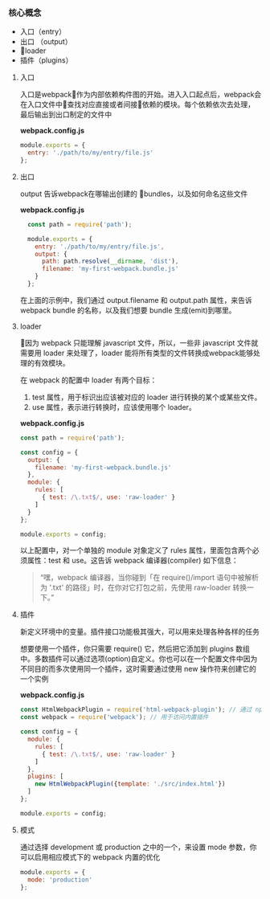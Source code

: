 ### 核心概念
- 入口（entry）
- 出口 （output）
- loader
- 插件（plugins）

1. 入口
  
    入口是webpack作为内部依赖构件图的开始。进入入口起点后，webpack会在入口文件中查找对应直接或者间接依赖的模块。每个依赖依次去处理，最后输出到出口制定的文件中
    
    **webpack.config.js**
    ```javascript
    module.exports = {
      entry: './path/to/my/entry/file.js'
    };
    ```

2. 出口

    output 告诉webpack在哪输出创建的 bundles，以及如何命名这些文件

    **webpack.config.js**
    ```javascript
      const path = require('path');

      module.exports = {
        entry: './path/to/my/entry/file.js',
        output: {
          path: path.resolve(__dirname, 'dist'),
          filename: 'my-first-webpack.bundle.js'
        }
      };
    ```
    在上面的示例中，我们通过 output.filename 和 output.path 属性，来告诉 webpack bundle 的名称，以及我们想要 bundle 生成(emit)到哪里。

3. loader

    因为 webpack 只能理解 javascript 文件，所以，一些非 javascript 文件就需要用 loader 来处理了，loader 能将所有类型的文件转换成webpack能够处理的有效模块。

    在 webpack 的配置中 loader 有两个目标：

    1. test 属性，用于标识出应该被对应的 loader 进行转换的某个或某些文件。
    2. use 属性，表示进行转换时，应该使用哪个 loader。

    **webpack.config.js**
    ```javascript
    const path = require('path');

    const config = {
      output: {
        filename: 'my-first-webpack.bundle.js'
      },
      module: {
        rules: [
          { test: /\.txt$/, use: 'raw-loader' }
        ]
      }
    };

    module.exports = config;
    ```
    以上配置中，对一个单独的 module 对象定义了 rules 属性，里面包含两个必须属性：test 和 use。这告诉 webpack 编译器(compiler) 如下信息：

    >“嘿，webpack 编译器，当你碰到「在 require()/import 语句中被解析为 '.txt' 的路径」时，在你对它打包之前，先使用 raw-loader 转换一下。”


4. 插件

    新定义环境中的变量。插件接口功能极其强大，可以用来处理各种各样的任务

    想要使用一个插件，你只需要 require() 它，然后把它添加到 plugins 数组中。多数插件可以通过选项(option)自定义。你也可以在一个配置文件中因为不同目的而多次使用同一个插件，这时需要通过使用 new 操作符来创建它的一个实例

    **webpack.config.js**
    ```javascript
    const HtmlWebpackPlugin = require('html-webpack-plugin'); // 通过 npm 安装
    const webpack = require('webpack'); // 用于访问内置插件

    const config = {
      module: {
        rules: [
          { test: /\.txt$/, use: 'raw-loader' }
        ]
      },
      plugins: [
        new HtmlWebpackPlugin({template: './src/index.html'})
      ]
    };

    module.exports = config;
    ```

5. 模式

    通过选择 development 或 production 之中的一个，来设置 mode 参数，你可以启用相应模式下的 webpack 内置的优化
    ```javascript
    module.exports = {
      mode: 'production'
    };
    ```